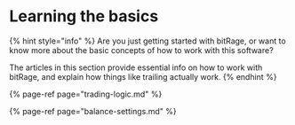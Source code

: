 # Learning the basics

{% hint style="info" %}
Are you just getting started with bitRage, or want to know more about the basic concepts of how to work with this software?

The articles in this section provide essential info on how to work with bitRage, and explain how things like trailing actually work.
{% endhint %}

{% page-ref page="trading-logic.md" %}

{% page-ref page="balance-settings.md" %}

